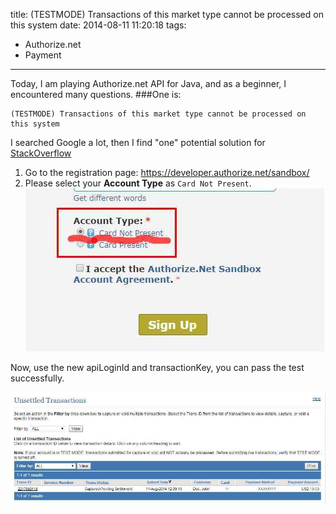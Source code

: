 title: (TESTMODE) Transactions of this market type cannot be processed on this system
date: 2014-08-11 11:20:18
tags:
 - Authorize.net
 - Payment
---
Today, I am playing Authorize.net API for Java, and as a beginner, I encountered many questions.
###One is: 

```
(TESTMODE) Transactions of this market type cannot be processed on this system
```
<!-- more -->

I searched Google a lot, then I find "one" potential solution for [StackOverflow](http://stackoverflow.com/questions/8355003/transaction-of-this-market-type-cannot-be-processed-on-this-system)

1. Go to the registration page: https://developer.authorize.net/sandbox/
2. Please select your **Account Type** as `Card Not Present`.
![Account Type](/img/payment/account_type.png "Account Type")    

Now, use the new apiLoginId and transactionKey, you can pass the test successfully.

![Transaction List](/img/payment/transaction.png "Transaction List")    